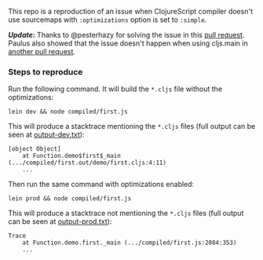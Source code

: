 This repo is a reproduction of an issue when ClojureScript compiler doesn't use sourcemaps with `:optimizations` option is set to `:simple`.

**_Update:_** Thanks to @pesterhazy for solving the issue in this [pull request](https://github.com/mkarp/cljs-sourcemap-demo/pull/1). Paulus also showed that the issue doesn't happen when using cljs.main in [another pull request](https://github.com/mkarp/cljs-sourcemap-demo/pull/2).

### Steps to reproduce

Run the following command. It will build the `*.cljs` file without the optimizations:

```
lein dev && node compiled/first.js
```

This will produce a stacktrace mentioning the `*.cljs` files (full output can be seen at [output-dev.txt](output-dev.txt)):

```
[object Object]
    at Function.demo$first$_main (.../compiled/first.out/demo/first.cljs:4:11)
    ...
```

Then run the same command with optimizations enabled:

```
lein prod && node compiled/first.js
```

This will produce a stacktrace not mentioning the `*.cljs` files  (full output can be seen at [output-prod.txt](output-prod.txt)):

```
Trace
    at Function.demo.first._main (.../compiled/first.js:2084:353)
    ...
```
